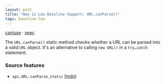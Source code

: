 ```yaml
---
layout: post
title: "New in Low Baseline Support: URL.canParse()"
tags: baseline-low
---
```


[caniuse](https://caniuse.com/?search=url-canparse) · [spec](https://url.spec.whatwg.org/#dom-url-canparse)

The `URL.canParse()` static method checks whether a URL can be parsed into a valid `URL` object. It's an alternative to calling `new URL()` in a `try…catch` statement.

### Source features

- ``api.URL.canParse_static`` [[mdn]](https://https://developer.mozilla.org/en-US/search?q=api.URL.canParse_static)
